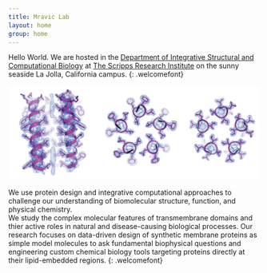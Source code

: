 ```yaml
---
title: Mravic Lab
layout: home
group: home
---
```


   Hello World.  We are hosted in the [Department of Integrative Structural and Computational Biology](https://www.scripps.edu/science-and-medicine/research-departments/integrative-structural-and-computational-biology/) at [The Scripps Research Institute](https://www.scripps.edu/) on the sunny seaside La Jolla, California campus. 
{: .welcomefont}
<br>
<div class="row">
<div class="col-md-3 order-md-2 ">
<img class="img-fluid" src="static/img/xtal_pretty.png" alt="Figure">
</div> 

</div>

<br>
   We use protein design and integrative computational approaches to challenge our understanding of biomolecular structure, function, and physical chemistry.  
<br>
   We study the complex molecular features of transmembrane domains and thier active roles in natural and disease-causing biological processes.  Our research focuses on data-driven design of synthetic membrane proteins as simple model molecules to ask fundamental biophysical questions and engineering custom chemical biology tools targeting proteins directly at their lipid-embedded regions.  
{: .welcomefont}
